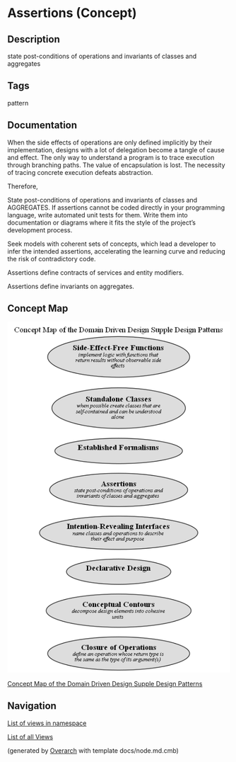 
# Assertions (Concept)
## Description
state post-conditions of operations and invariants of classes and aggregates


## Tags
pattern

## Documentation
When the side effects of operations are only defined implicitly by their
implementation, designs with a lot of delegation become a tangle of cause and
effect. The only way to understand a program is to trace execution through
branching paths. The value of encapsulation is lost. The necessity of tracing
concrete execution defeats abstraction.

Therefore,

State post-conditions of operations and invariants of classes and AGGREGATES.
If assertions cannot be coded directly in your programming language, write
automated unit tests for them. Write them into documentation or diagrams where
it fits the style of the project’s development process.

Seek models with coherent sets of concepts, which lead a developer to infer the
intended assertions, accelerating the learning curve and reducing the risk of
contradictory code.

Assertions define contracts of services and entity modifiers.

Assertions define invariants on aggregates.

## Concept Map
![Concept Map of the Domain Driven Design Supple Design Patterns](../../../software-development/domain-driven-design/supple-design/concept-view.png)

[Concept Map of the Domain Driven Design Supple Design Patterns](../../../software-development/domain-driven-design/supple-design/concept-view.md)


## Navigation
[List of views in namespace](./views-in-namespace.md)

[List of all Views](../../../views.md)


(generated by [Overarch](https://github.com/soulspace-org/overarch) with template docs/node.md.cmb)
